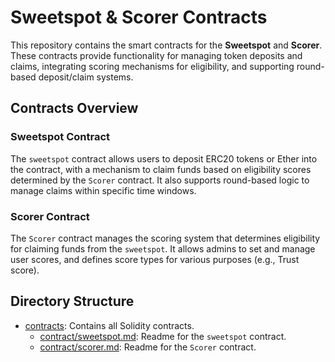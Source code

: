 # Sweetspot & Scorer Contracts

This repository contains the smart contracts for the **Sweetspot** and **Scorer**. These contracts provide functionality for managing token deposits and claims, integrating scoring mechanisms for eligibility, and supporting round-based deposit/claim systems.

## Contracts Overview

### Sweetspot Contract
The `sweetspot` contract allows users to deposit ERC20 tokens or Ether into the contract, with a mechanism to claim funds based on eligibility scores determined by the `Scorer` contract. It also supports round-based logic to manage claims within specific time windows.

### Scorer Contract
The `Scorer` contract manages the scoring system that determines eligibility for claiming funds from the `sweetspot`. It allows admins to set and manage user scores, and defines score types for various purposes (e.g., Trust score).

## Directory Structure
- [contracts](/contracts): Contains all Solidity contracts.
  - [contract/sweetspot.md](/contracts/sweetspot.md): Readme for the `sweetspot` contract.
  - [contract/scorer.md](/contracts/scorer.md): Readme for the `Scorer` contract.
  
